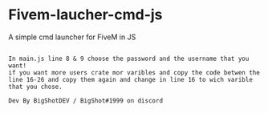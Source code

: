 # Fivem-laucher-cmd-js
A simple cmd launcher for FiveM in JS

`````````````````````````````````````

In main.js line 8 & 9 choose the password and the username that you want!
if you want more users crate mor varibles and copy the code betwen the line 16-26 and copy them again and change in line 16 to wich varible that you chose.

Dev By BigShotDEV / BigShot#1999 on discord
